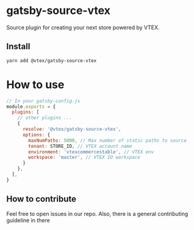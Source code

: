 # gatsby-source-vtex

Source plugin for creating your next store powered by VTEX.

## Install
```
yarn add @vtex/gatsby-source-vtex
```

# How to use
```js
// In your gatsby-config.js
module.exports = {
  plugins: [
    // other plugins ...
    {
      resolve: '@vtex/gatsby-source-vtex',
      options: {
        maxNumPaths: 5000, // Max number of static paths to source
        tenant: STORE_ID, // VTEX account name
        environment: 'vtexcommercestable', // VTEX env
        workspace: 'master', // VTEX IO workspace
      }
    },
  ],
}
```

## How to contribute
Feel free to open issues in our repo. Also, there is a general contributing guideline in there
